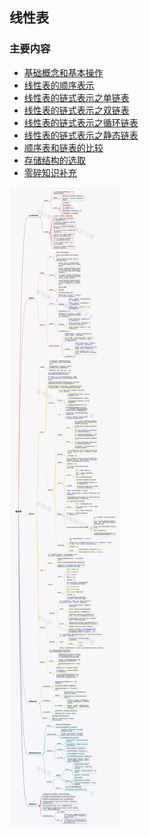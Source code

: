 <!--
 * @Description: 
 * @Version: Beta1.0
 * @Author: 【B站&公众号】Rong姐姐好可爱
 * @Date: 2021-03-09 08:12:38
 * @LastEditors: 【B站&公众号】Rong姐姐好可爱
 * @LastEditTime: 2021-03-22 08:01:49
-->


## 线性表


### 主要内容

- [基础概念和基本操作](1.基础概念和基本操作.md)
- [线性表的顺序表示](2.线性表的顺序表示.md)
- [线性表的链式表示之单链表](/数据结构/线性表/3.线性表的链式表示.md)
- [线性表的链式表示之双链表](4.线性表的链式表示【双链表】.md)
- [线性表的链式表示之循环链表](5.线性表的链式表示【循环链表】.md)
- [线性表的链式表示之静态链表](6.线性表的链式表示【静态链表】.md)
- [顺序表和链表的比较](7.顺序表和链表的比较.md)
- [存储结构的选取](8.存储结构的选取.md)
- [零碎知识补充](9.零碎知识补充.md)


![](./数据结构/线性表/线性表_水印.png)


